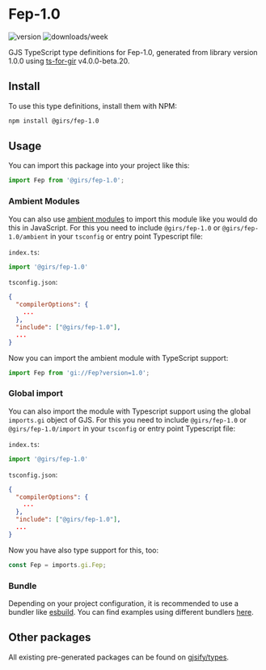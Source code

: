 
# Fep-1.0

![version](https://img.shields.io/npm/v/@girs/fep-1.0)
![downloads/week](https://img.shields.io/npm/dw/@girs/fep-1.0)


GJS TypeScript type definitions for Fep-1.0, generated from library version 1.0.0 using [ts-for-gir](https://github.com/gjsify/ts-for-gir) v4.0.0-beta.20.


## Install

To use this type definitions, install them with NPM:
```bash
npm install @girs/fep-1.0
```

## Usage

You can import this package into your project like this:
```ts
import Fep from '@girs/fep-1.0';
```

### Ambient Modules

You can also use [ambient modules](https://github.com/gjsify/ts-for-gir/tree/main/packages/cli#ambient-modules) to import this module like you would do this in JavaScript.
For this you need to include `@girs/fep-1.0` or `@girs/fep-1.0/ambient` in your `tsconfig` or entry point Typescript file:

`index.ts`:
```ts
import '@girs/fep-1.0'
```

`tsconfig.json`:
```json
{
  "compilerOptions": {
    ...
  },
  "include": ["@girs/fep-1.0"],
  ...
}
```

Now you can import the ambient module with TypeScript support: 

```ts
import Fep from 'gi://Fep?version=1.0';
```

### Global import

You can also import the module with Typescript support using the global `imports.gi` object of GJS.
For this you need to include `@girs/fep-1.0` or `@girs/fep-1.0/import` in your `tsconfig` or entry point Typescript file:

`index.ts`:
```ts
import '@girs/fep-1.0'
```

`tsconfig.json`:
```json
{
  "compilerOptions": {
    ...
  },
  "include": ["@girs/fep-1.0"],
  ...
}
```

Now you have also type support for this, too:

```ts
const Fep = imports.gi.Fep;
```

### Bundle

Depending on your project configuration, it is recommended to use a bundler like [esbuild](https://esbuild.github.io/). You can find examples using different bundlers [here](https://github.com/gjsify/ts-for-gir/tree/main/examples).

## Other packages

All existing pre-generated packages can be found on [gjsify/types](https://github.com/gjsify/types).

